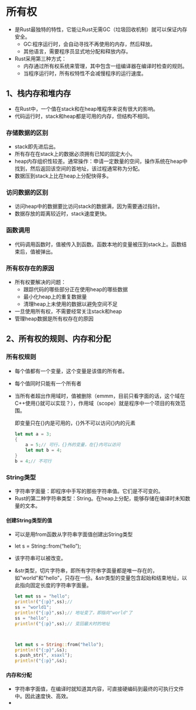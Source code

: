 # 所有权

- 是Rust最独特的特性，它能让Rust无需GC（垃圾回收机制）就可以保证内存安全。
  - GC:程序运行时，会自动寻找不再使用的内存，然后释放。
  - 其他语言，需要程序员显式地分配和释放内存。
- Rust采用第三种方式：
  - 内存通过所有权系统来管理，其中包含一组编译器在编译时检查的规则。
  - 当程序运行时，所有权特性不会减慢程序的运行速度。



## 1、栈内存和堆内存

- 在Rust中，一个值在stack和在heap堆程序来说有很大的影响。
- 代码运行时，stack和heap都是可用的内存，但结构不相同。



### 存储数据的区别

- stack即先进后出。
- 所有存在在stack上的数据必须拥有已知的固定大小。
- heap内存组织性较差。通常操作：申请一定数量的空间，操作系统在heap中找到，然后返回该空间的首地址，该过程通常称为分配。
- 数据压到stack上比在heap上分配快得多。



### 访问数据的区别

- 访问heap中的数据要比访问stack的数据满，因为需要通过指针。
- 数据存放的距离较近时，stack速度更快。



### 函数调用

- 代码调用函数时，值被传入到函数。函数本地的变量被压到stack上。函数结束后，值被弹出。



### 所有权存在的原因

- 所有权要解决的问题：
  - 跟踪代码的哪些部分正在使用heap的哪些数据
  - 最小化heap上的重复数据量
  - 清理heap上未使用的数据以避免空间不足
- 一旦使用所有权，不需要经常关注stack和heap
- 管理heap数据是所有权存在的原因



## 2、所有权的规则、内存和分配

### 所有权规则

- 每个值都有一个变量，这个变量是该值的所有者。

- 每个值同时只能有一个所有者

- 当所有者超出作用域时，值被删除（emmm，目前只看字面的话，这个域在C++使用{}就可以实现？），作用域（scope）就是程序中一个项目的有效范围。

  即变量只在{}内是可用的，{}外不可以访问{}内的元素

  ```rust
  let mut a = 3;
  {
      a = 5;// 可行，{}外的变量，在{}内可以访问
      let mut b = 4;
  }
  b = 4;// 不可行
  ```



### String类型

- 字符串字面量：即程序中手写的那些字符串值。它们是不可变的。
- Rust的第二种字符串类型：String。在heap上分配，能够存储在编译时未知数量的文本。

#### 创建String类型的值

- 可以是用from函数从字符串字面值创建出String类型

- let s = String::from(“hello”);

- 该字符串可以被改变。

- &str类型，切片字符串，即所有字符串字面量都是唯一存在的，如"world"和"hello"，只存在一份。&str类型的变量包含起始和结束地址，以此指向固定长度的字符串字面量。

  ```rust
  let mut ss = "hello";
  println!("{:p}",ss);// 
  ss = "world1";
  println!("{:p}",ss);// 地址变了，即指向"world"了
  ss = "hello";
  println!("{:p}",ss);// 变回最大时的地址
  
  
  
  let mut s = String::from("hello");
  println!("{:p}",&s);
  s.push_str(", xsaxl");
  println!("{:p}",&s);
  ```

  

#### 内存和分配

- 字符串字面值，在编译时就知道其内容，可直接硬编码到最终的可执行文件中。因此速度快、高效。
- 





